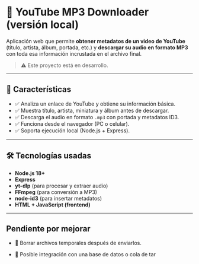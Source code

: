 # 🎵 YouTube MP3 Downloader (versión local)

Aplicación web que permite **obtener metadatos de un video de YouTube** (título, artista, álbum, portada, etc.) y **descargar su audio en formato MP3** con toda esa información incrustada en el archivo final.

> ⚠️ Este proyecto está en desarrollo.  

---

## 🚀 Características

- ✅ Analiza un enlace de YouTube y obtiene su información básica.  
- ✅ Muestra título, artista, miniatura y álbum antes de descargar.  
- ✅ Descarga el audio en formato `.mp3` con portada y metadatos ID3.  
- ✅ Funciona desde el navegador (PC o celular).  
- ✅ Soporta ejecución local (Node.js + Express).  

---

## 🛠️ Tecnologías usadas

- **Node.js 18+**
- **Express**
- **yt-dlp** (para procesar y extraer audio)
- **FFmpeg** (para conversión a MP3)
- **node-id3** (para insertar metadatos)
- **HTML + JavaScript (frontend)**

---

##  Pendiente por mejorar

- 🧹 Borrar archivos temporales después de enviarlos.

- 💾 Posible integración con una base de datos o cola de tar
